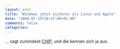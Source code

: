 ```yaml
---
layout: post
title: "Windows jetzt sicherer als Linux und Apple"
date: "2004-07-15T10:47:00+01:00"
comments: false
categories: 
---
```


<p>&#8230; sagt zumindest <a href="http://www.chip.de/heft/c_heftinhalt_chip_12074899.html">CHIP</a>, und die kennen sich ja aus.</p>


